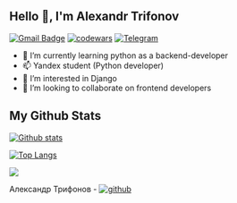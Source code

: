 ## Hello 👋, I'm Alexandr Trifonov

[![Gmail Badge](https://img.shields.io/badge/lordsanchez1@gmail.com-c14438?style=flat&logo=Gmail&logoColor=white&link=mailto:lordsanchez1@gmail.com)](mailto:lordsanchez1@gmail.com)
[![codewars](https://www.codewars.com/users/SanchezTrifonov/badges/micro)](https://www.codewars.com/users/SanchezTrifonov) 
[![Telegram](https://img.shields.io/badge/-telegram-red?color=blue&logo=telegram&logoColor=white)](https://t.me/lordsanchez)

- 🌱 I’m currently learning python as a backend-developer
- 📫 Yandex student (Python developer)
- 👀 I’m interested in Django
- 💞️ I’m looking to collaborate on frontend developers


## My Github Stats
[![Github stats](https://github-readme-stats.vercel.app/api?username=FFFSanchez&show_icons=true&include_all_commits=true)](https://github.com/FFFSanchez/github-readme-stats)

[![Top Langs](https://github-readme-stats.vercel.app/api/top-langs/?username=FFFSanchez&layout=compact)](https://github.com/FFFSanchez/github-readme-stats)

![](https://komarev.com/ghpvc/?username=FFFSanchez)

Александр Трифонов - [![github](https://img.shields.io/badge/GitHub-100000?style=for-the-badge&logo=github&logoColor=white)](https://github.com/FFFSanchez)
